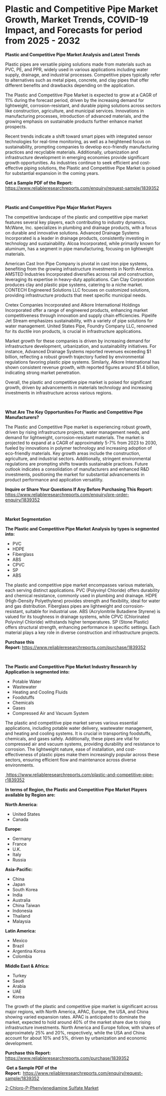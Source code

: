 <p><h1>Plastic and Competitive Pipe Market Growth, Market Trends, COVID-19 Impact, and Forecasts for period from 2025 - 2032</h1></p><p><strong>Plastic and Competitive Pipe Market Analysis and Latest Trends</strong></p>
<p><p>Plastic pipes are versatile piping solutions made from materials such as PVC, PE, and PPR, widely used in various applications including water supply, drainage, and industrial processes. Competitive pipes typically refer to alternatives such as metal pipes, concrete, and clay pipes that offer different benefits and drawbacks depending on the application. </p><p>The Plastic and Competitive Pipe Market is expected to grow at a CAGR of 11% during the forecast period, driven by the increasing demand for lightweight, corrosion-resistant, and durable piping solutions across sectors like construction, agriculture, and municipal services. Innovations in manufacturing processes, introduction of advanced materials, and the growing emphasis on sustainable products further enhance market prospects. </p><p>Recent trends indicate a shift toward smart pipes with integrated sensor technologies for real-time monitoring, as well as a heightened focus on sustainability, prompting companies to develop eco-friendly manufacturing practices and recyclable materials. Additionally, urbanization and infrastructure development in emerging economies provide significant growth opportunities. As industries continue to seek efficient and cost-effective piping solutions, the Plastic and Competitive Pipe Market is poised for substantial expansion in the coming years.</p></p>
<p><strong>Get a Sample PDF of the Report:&nbsp;</strong> <a href="https://www.reliableresearchreports.com/enquiry/request-sample/1839352?utm_campaign=2221&utm_medium=2&utm_source=Github&utm_content=ia&utm_term=03022025&utm_id=plastic-and-competitive-pipe">https://www.reliableresearchreports.com/enquiry/request-sample/1839352</a></p>
<p>&nbsp;</p>
<p><strong>Plastic and Competitive Pipe Major Market Players</strong></p>
<p><p>The competitive landscape of the plastic and competitive pipe market features several key players, each contributing to industry dynamics. McWane, Inc. specializes in plumbing and drainage products, with a focus on durable and innovative solutions. Advanced Drainage Systems Incorporated is a leader in drainage products, consistently investing in technology and sustainability. Alcoa Incorporated, while primarily known for aluminum, has a segment in pipe manufacturing, focusing on lightweight materials.</p><p>American Cast Iron Pipe Company is pivotal in cast iron pipe systems, benefiting from the growing infrastructure investments in North America. AMSTED Industries Incorporated diversifies across rail and construction, leveraging its expertise in heavy-duty applications. Can Clay Corporation produces clay and plastic pipe systems, catering to a niche market. CONTECH Engineered Solutions LLC focuses on customized solutions, providing infrastructure products that meet specific municipal needs.</p><p>Cretex Companies Incorporated and Atkore International Holdings Incorporated offer a range of engineered products, enhancing market competitiveness through innovation and supply chain efficiencies. Pipelife Jet Stream emphasizes sustainability, with a variety of pipe solutions for water management. United States Pipe, Foundry Company LLC, renowned for its ductile iron products, is crucial in infrastructure applications.</p><p>Market growth for these companies is driven by increasing demand for infrastructure development, urbanization, and sustainability initiatives. For instance, Advanced Drainage Systems reported revenues exceeding $1 billion, reflecting a robust growth trajectory fueled by environmental regulations favoring plastic pipe systems. Similarly, Atkore International has shown consistent revenue growth, with reported figures around $1.4 billion, indicating strong market penetration.</p><p>Overall, the plastic and competitive pipe market is poised for significant growth, driven by advancements in materials technology and increasing investments in infrastructure across various regions.</p></p>
<p>&nbsp;</p>
<p><strong>What Are The Key Opportunities For Plastic and Competitive Pipe Manufacturers?</strong></p>
<p><p>The Plastic and Competitive Pipe market is experiencing robust growth, driven by rising infrastructure projects, water management needs, and demand for lightweight, corrosion-resistant materials. The market is projected to expand at a CAGR of approximately 5-7% from 2023 to 2030, fueled by innovations in polymer technology and increasing adoption of eco-friendly materials. Key growth areas include the construction, agriculture, and industrial sectors. Additionally, stringent environmental regulations are prompting shifts towards sustainable practices. Future outlook indicates a consolidation of manufacturers and enhanced R&D investments, positioning the market for substantial advancements in product performance and application versatility.</p></p>
<p><strong>Inquire or Share Your Questions If Any Before Purchasing This Report:</strong> <a href="https://www.reliableresearchreports.com/enquiry/pre-order-enquiry/1839352?utm_campaign=2221&utm_medium=2&utm_source=Github&utm_content=ia&utm_term=03022025&utm_id=plastic-and-competitive-pipe">https://www.reliableresearchreports.com/enquiry/pre-order-enquiry/1839352</a></p>
<p>&nbsp;</p>
<p><strong>Market Segmentation</strong></p>
<p><strong>The Plastic and Competitive Pipe Market Analysis by types is segmented into:</strong></p>
<p><ul><li>PVC</li><li>HDPE</li><li>Fiberglass</li><li>ABS</li><li>CPVC</li><li>SP</li><li>ABS</li></ul></p>
<p><p>The plastic and competitive pipe market encompasses various materials, each serving distinct applications. PVC (Polyvinyl Chloride) offers durability and chemical resistance, commonly used in plumbing and drainage. HDPE (High-Density Polyethylene) provides strength and flexibility, ideal for water and gas distribution. Fiberglass pipes are lightweight and corrosion-resistant, suitable for industrial use. ABS (Acrylonitrile Butadiene Styrene) is valued for its toughness in drainage systems, while CPVC (Chlorinated Polyvinyl Chloride) withstands higher temperatures. SP (Stone Plastic) offers structural strength, enhancing performance in specific settings. Each material plays a key role in diverse construction and infrastructure projects.</p></p>
<p><strong>Purchase this Report:&nbsp;</strong><a href="https://www.reliableresearchreports.com/purchase/1839352?utm_campaign=2221&utm_medium=2&utm_source=Github&utm_content=ia&utm_term=03022025&utm_id=plastic-and-competitive-pipe">https://www.reliableresearchreports.com/purchase/1839352</a></p>
<p>&nbsp;</p>
<p><strong>The Plastic and Competitive Pipe Market Industry Research by Application is segmented into:</strong></p>
<p><ul><li>Potable Water</li><li>Wastewater</li><li>Heating and Cooling Fluids</li><li>Foodstuffs</li><li>Chemicals</li><li>Gases</li><li>Compressed Air and Vacuum System</li></ul></p>
<p><p>The plastic and competitive pipe market serves various essential applications, including potable water delivery, wastewater management, and heating and cooling systems. It is crucial in transporting foodstuffs, chemicals, and gases safely. Additionally, these pipes are vital for compressed air and vacuum systems, providing durability and resistance to corrosion. The lightweight nature, ease of installation, and cost-effectiveness of plastic pipes make them increasingly popular across these sectors, ensuring efficient flow and maintenance across diverse environments.</p></p>
<p><a href="https://www.reliableresearchreports.com/plastic-and-competitive-pipe-r1839352?utm_campaign=2221&utm_medium=2&utm_source=Github&utm_content=ia&utm_term=03022025&utm_id=plastic-and-competitive-pipe">&nbsp;https://www.reliableresearchreports.com/plastic-and-competitive-pipe-r1839352</a></p>
<p><strong>In terms of Region, the Plastic and Competitive Pipe Market Players available by Region are:</strong></p>
<p>
    <p> <strong> North America: </strong>
        <ul>
            <li>United States</li>
            <li>Canada</li>
        </ul>
        </p> 
    <p> <strong> Europe: </strong>
        <ul>
            <li>Germany</li>
            <li>France</li>
            <li>U.K.</li>
            <li>Italy</li>
            <li>Russia</li>
        </ul>
        </p> 
    <p> <strong> Asia-Pacific: </strong>
        <ul>
            <li>China</li>
            <li>Japan</li>
            <li>South Korea</li>
            <li>India</li>
            <li>Australia</li>
            <li>China Taiwan</li>
            <li>Indonesia</li>
            <li>Thailand</li>
            <li>Malaysia</li>
        </ul>
        </p> 
    <p> <strong> Latin America: </strong>
        <ul>
            <li>Mexico</li>
            <li>Brazil</li>
            <li>Argentina Korea</li>
            <li>Colombia</li>
        </ul>
        </p> 
    <p> <strong> Middle East & Africa: </strong>
        <ul>
            <li>Turkey</li>
            <li>Saudi</li>
            <li>Arabia</li>
            <li>UAE</li>
            <li>Korea</li>
        </ul>
    </p>
    </p>
<p><p>The growth of the plastic and competitive pipe market is significant across major regions, with North America, APAC, Europe, the USA, and China showing varied expansion rates. APAC is anticipated to dominate the market, expected to hold around 40% of the market share due to rising infrastructure investments. North America and Europe follow, with shares of approximately 25% and 20%, respectively, while the USA and China account for about 10% and 5%, driven by urbanization and economic development.</p></p>
<p><strong>Purchase this Report: </strong><a href="https://www.reliableresearchreports.com/purchase/1839352?utm_campaign=2221&utm_medium=2&utm_source=Github&utm_content=ia&utm_term=03022025&utm_id=plastic-and-competitive-pipe">https://www.reliableresearchreports.com/purchase/1839352</a></p>
<p>&nbsp;<strong>Get a Sample PDF of the Report:&nbsp;&nbsp;</strong><a href="https://www.reliableresearchreports.com/enquiry/request-sample/1839352?utm_campaign=2221&utm_medium=2&utm_source=Github&utm_content=ia&utm_term=03022025&utm_id=plastic-and-competitive-pipe">https://www.reliableresearchreports.com/enquiry/request-sample/1839352</a></p>
<p><strong></strong></p>
<p><p><a href="https://github.com/klindsey95/Market-Research-Report-List-1/blob/main/2-chloro-p-phenylenediamine-sulfate-market.md?utm_campaign=2221&utm_medium=2&utm_source=Github&utm_content=ia&utm_term=03022025&utm_id=plastic-and-competitive-pipe">2-Chloro-P-Phenylenediamine Sulfate Market</a></p></p>